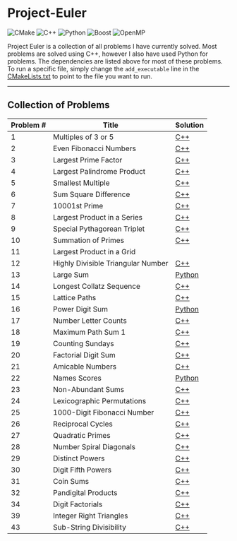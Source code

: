 # Project-Euler

![CMake](https://img.shields.io/badge/CMake-092E20?style=for-the-badge&logo=cmake&logoColor=white)
![C++](https://img.shields.io/badge/C++-00599C?style=for-the-badge&logo=C&logoColor=white)
![Python](https://img.shields.io/badge/Python-3776AB?style=for-the-badge&logo=Python&logoColor=white)
![Boost](https://img.shields.io/badge/Boost-F7901E?style=for-the-badge&logo=Boost&logoColor=white)
![OpenMP](https://img.shields.io/badge/OpenMP-Green?style=for-the-badge&logoColor=white)

Project Euler is a collection of all problems I have currently solved. Most problems are solved using C++,
however I also have used Python for problems. The dependencies are listed above for most of these problems.
To run a specific file, simply change the `add_executable` line in the [CMakeLists.txt](./CMakeLists.txt)
to point to the file you want to run.

---

## Collection of Problems


| Problem # | Title                             | Solution                  |
| ---       | ---                               | ---                       |
| 1         | Multiples of 3 or 5               | [C++](./1-10/1.cpp)       |
| 2         | Even Fibonacci Numbers            | [C++](./1-10/2.cpp)       |
| 3         | Largest Prime Factor              | [C++](./1-10/3.cpp)       |
| 4         | Largest Palindrome Product        | [C++](./1-10/4.cpp)       |
| 5         | Smallest Multiple                 | [C++](./1-10/5.cpp)       |
| 6         | Sum Square Difference             | [C++](./1-10/6.cpp)       |
| 7         | 10001st Prime                     | [C++](./1-10/7.cpp)       |
| 8         | Largest Product in a Series       | [C++](./1-10/8.cpp)       |
| 9         | Special Pythagorean Triplet       | [C++](./1-10/9.cpp)       |
| 10        | Summation of Primes               | [C++](./1-10/10.cpp)      |
| 11        | Largest Product in a Grid         |                           |
| 12        | Highly Divisible Triangular Number| [C++](./11-20/12.cpp)     |
| 13        | Large Sum                         | [Python](./11-20/13.py)   |
| 14        | Longest Collatz Sequence          | [C++](./11-20/14.cpp)     |
| 15        | Lattice Paths                     | [C++](./11-20/15.cpp)     |
| 16        | Power Digit Sum                   | [Python](./11-20/16.py)   |
| 17        | Number Letter Counts              | [C++](./11-20/17.cpp)     |
| 18        | Maximum Path Sum 1                | [C++](./11-20/18.cpp)     |
| 19        | Counting Sundays                  | [C++](./11-20/19.cpp)     |
| 20        | Factorial Digit Sum               | [C++](./11-20/20.cpp)     |
| 21        | Amicable Numbers                  | [C++](./21-30/21.cpp)     |
| 22        | Names Scores                      | [Python](./21-30/22.py)   |
| 23        | Non-Abundant Sums                 | [C++](./21-30/23.cpp)     |
| 24        | Lexicographic Permutations        | [C++](./21-30/24.cpp)     |
| 25        | 1000-Digit Fibonacci Number       | [C++](./21-30/25.cpp)     |
| 26        | Reciprocal Cycles                 | [C++](./21-30/26.cpp)     |
| 27        | Quadratic Primes                  | [C++](./21-30/27.cpp)     |
| 28        | Number Spiral Diagonals           | [C++](./21-30/28.cpp)     |
| 29        | Distinct Powers                   | [C++](./21-30/29.cpp)     |
| 30        | Digit Fifth Powers                | [C++](./21-30/30.cpp)     |
| 31        | Coin Sums                         | [C++](./31-40/31.cpp)     |
| 32        | Pandigital Products               | [C++](./31-40/32.cpp)     |
| 34        | Digit Factorials                  | [C++](./31-40/34.cpp)     |
| 39        | Integer Right Triangles           | [C++](./31-40/39.cpp)     |
| 43        | Sub-String Divisibility           | [C++](./41-50/43.cpp)     |
